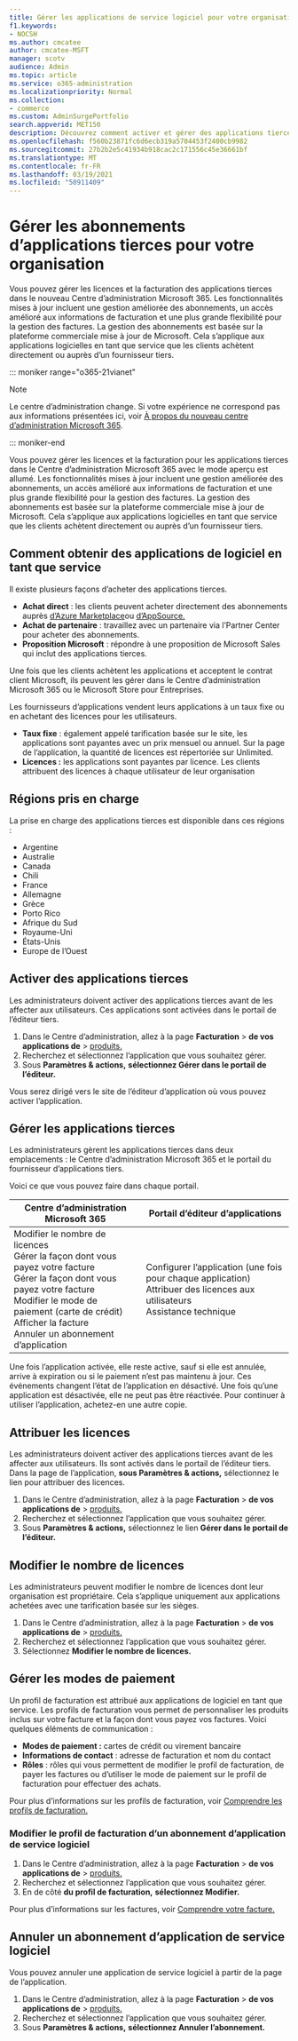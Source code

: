 ```yaml
---
title: Gérer les applications de service logiciel pour votre organisation
f1.keywords:
- NOCSH
ms.author: cmcatee
author: cmcatee-MSFT
manager: scotv
audience: Admin
ms.topic: article
ms.service: o365-administration
ms.localizationpriority: Normal
ms.collection:
- commerce
ms.custom: AdminSurgePortfolio
search.appverid: MET150
description: Découvrez comment activer et gérer des applications tierces dans le Centre d’administration Microsoft 365.
ms.openlocfilehash: f560b23871fc6d6ecb319a5704453f2400cb9982
ms.sourcegitcommit: 27b2b2e5c41934b918cac2c171556c45e36661bf
ms.translationtype: MT
ms.contentlocale: fr-FR
ms.lasthandoff: 03/19/2021
ms.locfileid: "50911409"
---
```

# <a name="manage-third-party-app-subscriptions-for-your-organization"></a>Gérer les abonnements d’applications tierces pour votre organisation

Vous pouvez gérer les licences et la facturation des applications tierces dans le nouveau Centre d’administration Microsoft 365. Les fonctionnalités mises à jour incluent une gestion améliorée des abonnements, un accès amélioré aux informations de facturation et une plus grande flexibilité pour la gestion des factures. La gestion des abonnements est basée sur la plateforme commerciale mise à jour de Microsoft. Cela s’applique aux applications logicielles en tant que service que les clients achètent directement ou auprès d’un fournisseur tiers.

::: moniker range="o365-21vianet"

> [!NOTE]
> Le centre d’administration change. Si votre expérience ne correspond pas aux informations présentées ici, voir [À propos du nouveau centre d’administration Microsoft 365](../admin/microsoft-365-admin-center-preview.md?preserve-view=true&view=o365-21vianet).

::: moniker-end

Vous pouvez gérer les licences et la facturation pour les applications tierces dans le Centre d’administration Microsoft 365 avec le mode aperçu est allumé. Les fonctionnalités mises à jour incluent une gestion améliorée des abonnements, un accès amélioré aux informations de facturation et une plus grande flexibilité pour la gestion des factures. La gestion des abonnements est basée sur la plateforme commerciale mise à jour de Microsoft. Cela s’applique aux applications logicielles en tant que service que les clients achètent directement ou auprès d’un fournisseur tiers.


## <a name="how-to-get-software-as-a-service-apps"></a>Comment obtenir des applications de logiciel en tant que service

Il existe plusieurs façons d’acheter des applications tierces.

- **Achat direct** : les clients peuvent acheter directement des abonnements auprès [d’Azure Marketplace](https://azuremarketplace.microsoft.com/marketplace/)ou [d’AppSource.](https://www.appsource.com/)
- **Achat de partenaire** : travaillez avec un partenaire via l’Partner Center pour acheter des abonnements.
- **Proposition Microsoft** : répondre à une proposition de Microsoft Sales qui inclut des applications tierces.

Une fois que les clients achètent les applications et acceptent le contrat client Microsoft, ils peuvent les gérer dans le Centre d’administration Microsoft 365 ou le Microsoft Store pour Entreprises.

Les fournisseurs d’applications vendent leurs applications à un taux fixe ou en achetant des licences pour les utilisateurs.

- **Taux fixe** : également appelé tarification basée sur le site, les applications sont payantes avec un prix mensuel ou annuel. Sur la page de l’application, la quantité de licences est répertoriée sur Unlimited.
- **Licences :** les applications sont payantes par licence. Les clients attribuent des licences à chaque utilisateur de leur organisation

## <a name="supported-regions"></a>Régions pris en charge

La prise en charge des applications tierces est disponible dans ces régions :

- Argentine
- Australie
- Canada
- Chili
- France
- Allemagne
- Grèce
- Porto Rico
- Afrique du Sud
- Royaume-Uni
- États-Unis
- Europe de l’Ouest

## <a name="activate-third-party-apps"></a>Activer des applications tierces

Les administrateurs doivent activer des applications tierces avant de les affecter aux utilisateurs. Ces applications sont activées dans le portail de l’éditeur tiers.

1. Dans le Centre d’administration, allez à la page **Facturation**  >  **de vos applications de**  >  <a href="https://go.microsoft.com/fwlink/p/?linkid=2125823" target="_blank">produits.</a>
2. Recherchez et sélectionnez l’application que vous souhaitez gérer.
3. Sous **Paramètres & actions,** **sélectionnez Gérer dans le portail de l’éditeur.**

Vous serez dirigé vers le site de l’éditeur d’application où vous pouvez activer l’application.

## <a name="manage-third-party-apps"></a>Gérer les applications tierces

Les administrateurs gèrent les applications tierces dans deux emplacements : le Centre d’administration Microsoft 365 et le portail du fournisseur d’applications tiers.

Voici ce que vous pouvez faire dans chaque portail.

| Centre d’administration Microsoft 365 | Portail d’éditeur d’applications |
| --- | --- |
| Modifier le nombre de licences <br> Gérer la façon dont vous payez votre facture <br> Gérer la façon dont vous payez votre facture <br> Modifier le mode de paiement (carte de crédit) <br> Afficher la facture <br> Annuler un abonnement d’application | Configurer l’application (une fois pour chaque application) <br> Attribuer des licences aux utilisateurs <br> Assistance technique |

Une fois l’application activée, elle reste active, sauf si elle est annulée, arrive à expiration ou si le paiement n’est pas maintenu à jour. Ces événements changent l’état de l’application en désactivé. Une fois qu’une application est désactivée, elle ne peut pas être réactivée. Pour continuer à utiliser l’application, achetez-en une autre copie.

## <a name="assign-licenses"></a>Attribuer les licences

Les administrateurs doivent activer des applications tierces avant de les affecter aux utilisateurs. Ils sont activés dans le portail de l’éditeur tiers. Dans la page de l’application, **sous Paramètres & actions,** sélectionnez le lien pour attribuer des licences.

1. Dans le Centre d’administration, allez à la page **Facturation**  >  **de vos applications de**  >  <a href="https://go.microsoft.com/fwlink/p/?linkid=2125823" target="_blank">produits.</a>
2. Recherchez et sélectionnez l’application que vous souhaitez gérer.
3. Sous **Paramètres & actions,** sélectionnez le lien **Gérer dans le portail de l’éditeur.**

## <a name="change-license-quantity"></a>Modifier le nombre de licences

Les administrateurs peuvent modifier le nombre de licences dont leur organisation est propriétaire. Cela s’applique uniquement aux applications achetées avec une tarification basée sur les sièges.

1. Dans le Centre d’administration, allez à la page **Facturation**  >  **de vos applications de**  >  <a href="https://go.microsoft.com/fwlink/p/?linkid=2125823" target="_blank">produits.</a>
2. Recherchez et sélectionnez l’application que vous souhaitez gérer.
3. Sélectionnez **Modifier le nombre de licences.**

## <a name="manage-payment-methods"></a>Gérer les modes de paiement

Un profil de facturation est attribué aux applications de logiciel en tant que service. Les profils de facturation vous permet de personnaliser les produits inclus sur votre facture et la façon dont vous payez vos factures. Voici quelques éléments de communication :

- **Modes de paiement :** cartes de crédit ou virement bancaire
- **Informations de contact** : adresse de facturation et nom du contact
- **Rôles** : rôles qui vous permettent de modifier le profil de facturation, de payer les factures ou d’utiliser le mode de paiement sur le profil de facturation pour effectuer des achats.

Pour plus d’informations sur les profils de facturation, voir [Comprendre les profils de facturation.](/microsoft-store/billing-profile)

### <a name="change-the-billing-profile-on-a-software-as-a-service-app-subscription"></a>Modifier le profil de facturation d’un abonnement d’application de service logiciel

1. Dans le Centre d’administration, allez à la page **Facturation**  >  **de vos applications de**  >  <a href="https://go.microsoft.com/fwlink/p/?linkid=2125823" target="_blank">produits.</a>
2. Recherchez et sélectionnez l’application que vous souhaitez gérer.
3. En de côté **du profil de facturation,** **sélectionnez Modifier.**

Pour plus d’informations sur les factures, voir [Comprendre votre facture.](billing-and-payments/understand-your-invoice.md)

## <a name="cancel-a-software-as-a-service-app-subscription"></a>Annuler un abonnement d’application de service logiciel

Vous pouvez annuler une application de service logiciel à partir de la page de l’application.

1. Dans le Centre d’administration, allez à la page **Facturation**  >  **de vos applications de**  >  <a href="https://go.microsoft.com/fwlink/p/?linkid=2125823" target="_blank">produits.</a>
2. Recherchez et sélectionnez l’application que vous souhaitez gérer.
3. Sous **Paramètres & actions,** **sélectionnez Annuler l’abonnement.**